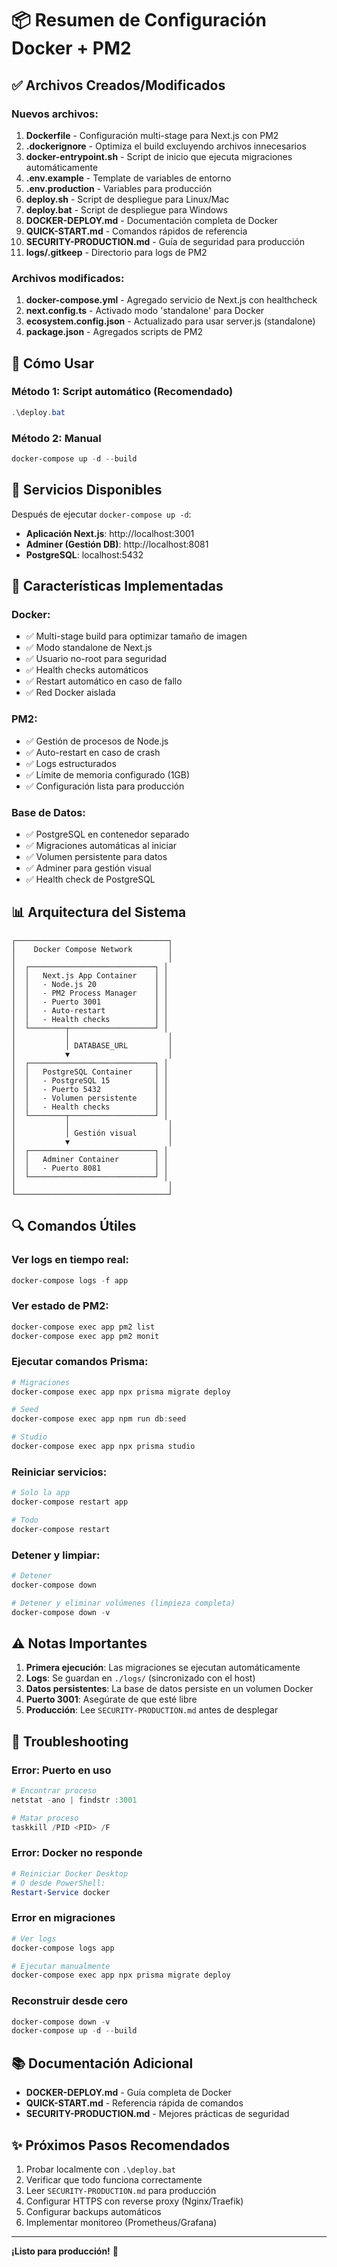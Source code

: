 # 📦 Resumen de Configuración Docker + PM2

## ✅ Archivos Creados/Modificados

### Nuevos archivos:

1. **Dockerfile** - Configuración multi-stage para Next.js con PM2
2. **.dockerignore** - Optimiza el build excluyendo archivos innecesarios
3. **docker-entrypoint.sh** - Script de inicio que ejecuta migraciones automáticamente
4. **.env.example** - Template de variables de entorno
5. **.env.production** - Variables para producción
6. **deploy.sh** - Script de despliegue para Linux/Mac
7. **deploy.bat** - Script de despliegue para Windows
8. **DOCKER-DEPLOY.md** - Documentación completa de Docker
9. **QUICK-START.md** - Comandos rápidos de referencia
10. **SECURITY-PRODUCTION.md** - Guía de seguridad para producción
11. **logs/.gitkeep** - Directorio para logs de PM2

### Archivos modificados:

1. **docker-compose.yml** - Agregado servicio de Next.js con healthcheck
2. **next.config.ts** - Activado modo 'standalone' para Docker
3. **ecosystem.config.json** - Actualizado para usar server.js (standalone)
4. **package.json** - Agregados scripts de PM2

## 🚀 Cómo Usar

### Método 1: Script automático (Recomendado)

```powershell
.\deploy.bat
```

### Método 2: Manual

```powershell
docker-compose up -d --build
```

## 📍 Servicios Disponibles

Después de ejecutar `docker-compose up -d`:

- **Aplicación Next.js**: http://localhost:3001
- **Adminer (Gestión DB)**: http://localhost:8081
- **PostgreSQL**: localhost:5432

## 🔧 Características Implementadas

### Docker:

- ✅ Multi-stage build para optimizar tamaño de imagen
- ✅ Modo standalone de Next.js
- ✅ Usuario no-root para seguridad
- ✅ Health checks automáticos
- ✅ Restart automático en caso de fallo
- ✅ Red Docker aislada

### PM2:

- ✅ Gestión de procesos de Node.js
- ✅ Auto-restart en caso de crash
- ✅ Logs estructurados
- ✅ Límite de memoria configurado (1GB)
- ✅ Configuración lista para producción

### Base de Datos:

- ✅ PostgreSQL en contenedor separado
- ✅ Migraciones automáticas al iniciar
- ✅ Volumen persistente para datos
- ✅ Adminer para gestión visual
- ✅ Health check de PostgreSQL

## 📊 Arquitectura del Sistema

```
┌──────────────────────────────────┐
│    Docker Compose Network        │
│                                  │
│  ┌────────────────────────────┐ │
│  │   Next.js App Container    │ │
│  │   - Node.js 20             │ │
│  │   - PM2 Process Manager    │ │
│  │   - Puerto 3001            │ │
│  │   - Auto-restart           │ │
│  │   - Health checks          │ │
│  └────────┬───────────────────┘ │
│           │                      │
│           │ DATABASE_URL         │
│           ▼                      │
│  ┌────────────────────────────┐ │
│  │   PostgreSQL Container     │ │
│  │   - PostgreSQL 15          │ │
│  │   - Puerto 5432            │ │
│  │   - Volumen persistente    │ │
│  │   - Health checks          │ │
│  └────────┬───────────────────┘ │
│           │                      │
│           │ Gestión visual       │
│           ▼                      │
│  ┌────────────────────────────┐ │
│  │   Adminer Container        │ │
│  │   - Puerto 8081            │ │
│  └────────────────────────────┘ │
│                                  │
└──────────────────────────────────┘
```

## 🔍 Comandos Útiles

### Ver logs en tiempo real:

```powershell
docker-compose logs -f app
```

### Ver estado de PM2:

```powershell
docker-compose exec app pm2 list
docker-compose exec app pm2 monit
```

### Ejecutar comandos Prisma:

```powershell
# Migraciones
docker-compose exec app npx prisma migrate deploy

# Seed
docker-compose exec app npm run db:seed

# Studio
docker-compose exec app npx prisma studio
```

### Reiniciar servicios:

```powershell
# Solo la app
docker-compose restart app

# Todo
docker-compose restart
```

### Detener y limpiar:

```powershell
# Detener
docker-compose down

# Detener y eliminar volúmenes (limpieza completa)
docker-compose down -v
```

## ⚠️ Notas Importantes

1. **Primera ejecución**: Las migraciones se ejecutan automáticamente
2. **Logs**: Se guardan en `./logs/` (sincronizado con el host)
3. **Datos persistentes**: La base de datos persiste en un volumen Docker
4. **Puerto 3001**: Asegúrate de que esté libre
5. **Producción**: Lee `SECURITY-PRODUCTION.md` antes de desplegar

## 🐛 Troubleshooting

### Error: Puerto en uso

```powershell
# Encontrar proceso
netstat -ano | findstr :3001

# Matar proceso
taskkill /PID <PID> /F
```

### Error: Docker no responde

```powershell
# Reiniciar Docker Desktop
# O desde PowerShell:
Restart-Service docker
```

### Error en migraciones

```powershell
# Ver logs
docker-compose logs app

# Ejecutar manualmente
docker-compose exec app npx prisma migrate deploy
```

### Reconstruir desde cero

```powershell
docker-compose down -v
docker-compose up -d --build
```

## 📚 Documentación Adicional

- **DOCKER-DEPLOY.md** - Guía completa de Docker
- **QUICK-START.md** - Referencia rápida de comandos
- **SECURITY-PRODUCTION.md** - Mejores prácticas de seguridad

## ✨ Próximos Pasos Recomendados

1. Probar localmente con `.\deploy.bat`
2. Verificar que todo funciona correctamente
3. Leer `SECURITY-PRODUCTION.md` para producción
4. Configurar HTTPS con reverse proxy (Nginx/Traefik)
5. Configurar backups automáticos
6. Implementar monitoreo (Prometheus/Grafana)

---

**¡Listo para producción!** 🚀
